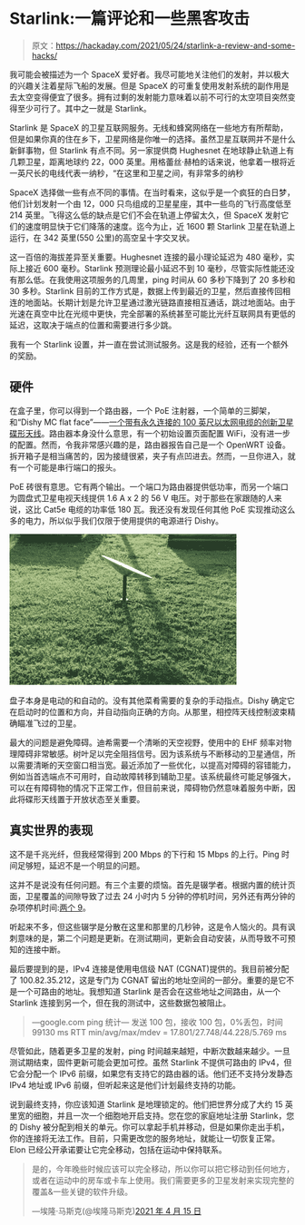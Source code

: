 # Starlink:一篇评论和一些黑客攻击

> 原文：<https://hackaday.com/2021/05/24/starlink-a-review-and-some-hacks/>

我可能会被描述为一个 SpaceX 爱好者。我尽可能地关注他们的发射，并以极大的兴趣关注着星际飞船的发展。但是 SpaceX 的可重复使用发射系统的副作用是去太空变得便宜了很多。拥有过剩的发射能力意味着以前不可行的太空项目突然变得至少可行了。其中之一就是 Starlink。

Starlink 是 SpaceX 的卫星互联网服务。无线和蜂窝网络在一些地方有所帮助，但是如果你真的住在乡下，卫星网络是你唯一的选择。虽然卫星互联网并不是什么新鲜事物，但 Starlink 有点不同。另一家提供商 Hughesnet 在地球静止轨道上有几颗卫星，距离地球约 22，000 英里。用格蕾丝·赫柏的话来说，他拿着一根将近一英尺长的电线代表一纳秒，“在这里和卫星之间，有非常多的纳秒

SpaceX 选择做一些有点不同的事情。在当时看来，这似乎是一个疯狂的白日梦，他们计划发射一个由 12，000 只鸟组成的卫星星座，其中一些鸟的飞行高度低至 214 英里。飞得这么低的缺点是它们不会在轨道上停留太久，但 SpaceX 发射它们的速度明显快于它们降落的速度。迄今为止，近 1600 颗 Starlink 卫星在轨道上运行，在 342 英里(550 公里)的高空呈十字交叉状。

这一百倍的海拔差异至关重要。Hughesnet 连接的最小理论延迟为 480 毫秒，实际上接近 600 毫秒。Starlink 预测理论最小延迟不到 10 毫秒，尽管实际性能还没有那么低。在我使用这项服务的几周里，ping 时间从 60 多秒下降到了 20 多秒和 30 多秒。Starlink 目前的工作方式是，数据上传到最近的卫星，然后直接传回相连的地面站。长期计划是允许卫星通过激光链路直接相互通话，跳过地面站。由于光速在真空中比在光缆中更快，完全部署的系统甚至可能比光纤互联网具有更低的延迟，这取决于端点的位置和需要进行多少跳。

我有一个 Starlink 设置，并一直在尝试测试服务。这是我的经验，还有一个额外的奖励。

## 硬件

在盒子里，你可以得到一个路由器，一个 PoE 注射器，一个简单的三脚架，和“Dishy MC flat face”——[一个带有永久连接的 100 英尺以太网电缆的创新卫星碟形天线](https://hackaday.com/2021/01/11/starlink-satellite-dish-x-rayed-to-unlock-rf-magic-inside/)。路由器本身没什么意思，有一个初始设置页面配置 WiFi，没有进一步的配置。然而，令我非常感兴趣的是，路由器报告自己是一个 OpenWRT 设备。拆开箱子是相当痛苦的，因为接缝很紧，夹子有点凹进去。然而，一旦你进入，就有一个可能是串行端口的报头。

PoE 砖很有意思。它有两个输出。一个端口为路由器提供低功率，而另一个端口为圆盘式卫星电视天线提供 1.6 A x 2 的 56 V 电压。对于那些在家跟随的人来说，这比 Cat5e 电缆的功率低 180 瓦。我还没有发现任何其他 PoE 实现推动这么多的电力，所以似乎我们仅限于使用提供的电源进行 Dishy。

![](img/8fb7285519100011ac1922bb4f7662fd.png)

盘子本身是电动的和自动的。没有其他菜肴需要的复杂的手动指点。Dishy 确定它在启动时的位置和方向，并自动指向正确的方向。从那里，相控阵天线控制波束精确瞄准飞过的卫星。

最大的问题是避免障碍。迪希需要一个清晰的天空视野，使用中的 EHF 频率对物理障碍非常敏感。树叶足以完全阻挡信号。因为该系统与不断移动的卫星通信，所以需要清晰的天空窗口相当宽。最近添加了一些优化，以提高对障碍的容错能力，例如当首选端点不可用时，自动故障转移到辅助卫星。该系统最终可能足够强大，可以在有障碍物的情况下正常工作，但目前来说，障碍物仍然意味着服务中断，因此将碟形天线置于开放状态至关重要。

## 真实世界的表现

这不是千兆光纤，但我经常得到 200 Mbps 的下行和 15 Mbps 的上行。Ping 时间足够短，延迟不是一个明显的问题。

这并不是说没有任何问题。有三个主要的烦恼。首先是辍学者。根据内置的统计页面，卫星覆盖的间隙导致了过去 24 小时内 5 分钟的停机时间，另外还有两分钟的杂项停机时间:[两个 9](http://www.leib.be/sascha/2017/07/server-reliability-rule-of-nines/)。

听起来不多，但这些辍学是分散在这里和那里的几秒钟，这是令人恼火的。具有讽刺意味的是，第二个问题是更新。在测试期间，更新会自动安装，从而导致不可预知的连接中断。

最后要提到的是，IPv4 连接是使用电信级 NAT (CGNAT)提供的。我目前被分配了 100.82.35.212，这是专门为 CGNAT 留出的地址空间的一部分。重要的是它不是一个可路由的地址。我想知道 Starlink 是否会在这些地址之间路由，从一个 Starlink 连接到另一个，但在我的测试中，这些数据包被阻止。

> —google.com ping 统计—
> 发送 100 包，接收 100 包，0%丢包，时间 99130 ms
> RTT min/avg/max/mdev = 17.801/27.748/44.228/5.769 ms

尽管如此，随着更多卫星的发射，ping 时间越来越短，中断次数越来越少。一旦测试期结束，固件更新可能会更加可控。虽然 Starlink 不提供可路由的 IPv4，但它会分配一个 IPv6 前缀，如果您有支持它的路由器的话。他们还不支持分发静态 IPv4 地址或 IPv6 前缀，但听起来这是他们计划最终支持的功能。

说到最终支持，你应该知道 Starlink 是地理锁定的。他们把世界分成了大约 15 英里宽的细胞，并且一次一个细胞地开启支持。您在您的家庭地址注册 Starlink，您的 Dishy 被分配到相关的单元。你可以拿起手机并移动，但是如果你走出手机，你的连接将无法工作。目前，只需更改您的服务地址，就能让一切恢复正常。Elon 已经公开承诺要让它完全移动，包括在运动中保持联系。

> 是的，今年晚些时候应该可以完全移动，所以你可以把它移动到任何地方，或者在运动中的房车或卡车上使用。我们需要更多的卫星发射来实现完整的覆盖&一些关键的软件升级。
> 
> —埃隆·马斯克(@埃隆马斯克)[2021 年 4 月 15 日](https://twitter.com/elonmusk/status/1382842277719003136?ref_src=twsrc%5Etfw)